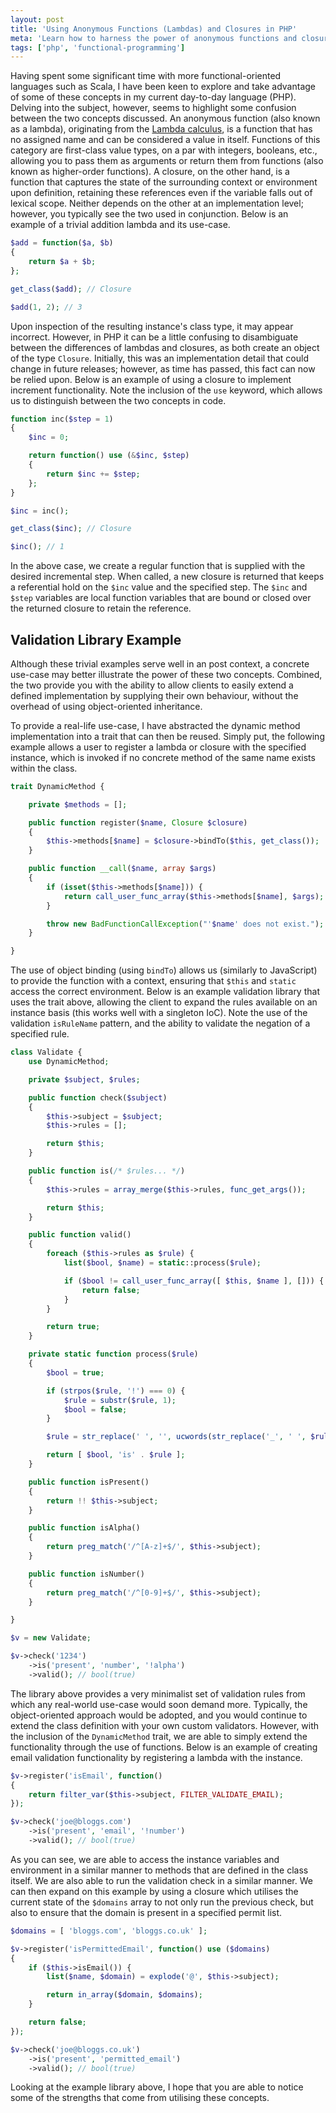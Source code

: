 ```yaml
---
layout: post
title: 'Using Anonymous Functions (Lambdas) and Closures in PHP'
meta: 'Learn how to harness the power of anonymous functions and closures in PHP with clear examples on lambdas, dynamic methods, and validation libraries.'
tags: ['php', 'functional-programming']
---
```


Having spent some significant time with more functional-oriented languages such as Scala, I have been keen to explore and take advantage of some of these concepts in my current day-to-day language (PHP).
Delving into the subject, however, seems to highlight some confusion between the two concepts discussed.
An anonymous function (also known as a lambda), originating from the [Lambda calculus](http://en.wikipedia.org/wiki/Lambda_calculus), is a function that has no assigned name and can be considered a value in itself.
Functions of this category are first-class value types, on a par with integers, booleans, etc., allowing you to pass them as arguments or return them from functions (also known as higher-order functions).
A closure, on the other hand, is a function that captures the state of the surrounding context or environment upon definition, retaining these references even if the variable falls out of lexical scope.
Neither depends on the other at an implementation level; however, you typically see the two used in conjunction. <!--more-->
Below is an example of a trivial addition lambda and its use-case.

```php
$add = function($a, $b)
{
    return $a + $b;
};

get_class($add); // Closure

$add(1, 2); // 3
```

Upon inspection of the resulting instance's class type, it may appear incorrect.
However, in PHP it can be a little confusing to disambiguate between the differences of lambdas and closures, as both create an object of the type `Closure`.
Initially, this was an implementation detail that could change in future releases; however, as time has passed, this fact can now be relied upon.
Below is an example of using a closure to implement increment functionality.
Note the inclusion of the `use` keyword, which allows us to distinguish between the two concepts in code.

```php
function inc($step = 1)
{
    $inc = 0;

    return function() use (&$inc, $step)
    {
        return $inc += $step;
    };
}

$inc = inc();

get_class($inc); // Closure

$inc(); // 1
```

In the above case, we create a regular function that is supplied with the desired incremental step.
When called, a new closure is returned that keeps a referential hold on the `$inc` value and the specified step.
The `$inc` and `$step` variables are local function variables that are bound or closed over the returned closure to retain the reference.

## Validation Library Example

Although these trivial examples serve well in an post context, a concrete use-case may better illustrate the power of these two concepts.
Combined, the two provide you with the ability to allow clients to easily extend a defined implementation by supplying their own behaviour, without the overhead of using object-oriented inheritance.

To provide a real-life use-case, I have abstracted the dynamic method implementation into a trait that can then be reused.
Simply put, the following example allows a user to register a lambda or closure with the specified instance, which is invoked if no concrete method of the same name exists within the class.

```php
trait DynamicMethod {

    private $methods = [];

    public function register($name, Closure $closure)
    {
        $this->methods[$name] = $closure->bindTo($this, get_class());
    }

    public function __call($name, array $args)
    {
        if (isset($this->methods[$name])) {
            return call_user_func_array($this->methods[$name], $args);
        }

        throw new BadFunctionCallException("'$name' does not exist.");
    }

}
```

The use of object binding (using `bindTo`) allows us (similarly to JavaScript) to provide the function with a context, ensuring that `$this` and `static` access the correct environment.
Below is an example validation library that uses the trait above, allowing the client to expand the rules available on an instance basis (this works well with a singleton IoC).
Note the use of the validation `isRuleName` pattern, and the ability to validate the negation of a specified rule.

```php
class Validate {
    use DynamicMethod;

    private $subject, $rules;

    public function check($subject)
    {
        $this->subject = $subject;
        $this->rules = [];

        return $this;
    }

    public function is(/* $rules... */)
    {
        $this->rules = array_merge($this->rules, func_get_args());

        return $this;
    }

    public function valid()
    {
        foreach ($this->rules as $rule) {
            list($bool, $name) = static::process($rule);

            if ($bool != call_user_func_array([ $this, $name ], [])) {
                return false;
            }
        }

        return true;
    }

    private static function process($rule)
    {
        $bool = true;

        if (strpos($rule, '!') === 0) {
            $rule = substr($rule, 1);
            $bool = false;
        }

        $rule = str_replace(' ', '', ucwords(str_replace('_', ' ', $rule)));

        return [ $bool, 'is' . $rule ];
    }

    public function isPresent()
    {
        return !! $this->subject;
    }

    public function isAlpha()
    {
        return preg_match('/^[A-z]+$/', $this->subject);
    }

    public function isNumber()
    {
        return preg_match('/^[0-9]+$/', $this->subject);
    }

}

$v = new Validate;

$v->check('1234')
    ->is('present', 'number', '!alpha')
    ->valid(); // bool(true)
```

The library above provides a very minimalist set of validation rules from which any real-world use-case would soon demand more.
Typically, the object-oriented approach would be adopted, and you would continue to extend the class definition with your own custom validators.
However, with the inclusion of the `DynamicMethod` trait, we are able to simply extend the functionality through the use of functions.
Below is an example of creating email validation functionality by registering a lambda with the instance.

```php
$v->register('isEmail', function()
{
    return filter_var($this->subject, FILTER_VALIDATE_EMAIL);
});

$v->check('joe@bloggs.com')
    ->is('present', 'email', '!number')
    ->valid(); // bool(true)
```

As you can see, we are able to access the instance variables and environment in a similar manner to methods that are defined in the class itself.
We are also able to run the validation check in a similar manner.
We can then expand on this example by using a closure which utilises the current state of the `$domains` array to not only run the previous check, but also to ensure that the domain is present in a specified permit list.

```php
$domains = [ 'bloggs.com', 'bloggs.co.uk' ];

$v->register('isPermittedEmail', function() use ($domains)
{
    if ($this->isEmail()) {
        list($name, $domain) = explode('@', $this->subject);

        return in_array($domain, $domains);
    }

    return false;
});

$v->check('joe@bloggs.co.uk')
    ->is('present', 'permitted_email')
    ->valid(); // bool(true)
```

Looking at the example library above, I hope that you are able to notice some of the strengths that come from utilising these concepts.
